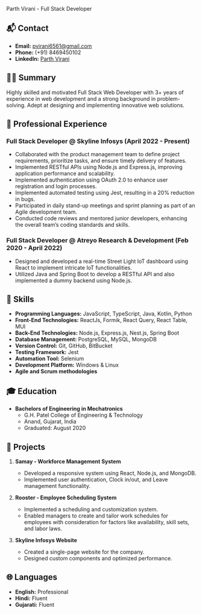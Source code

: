 Parth Virani - Full Stack Developer
## 📬 Contact

- **Email:** pvirani6561@gmail.com
- **Phone:** (+91) 8469450102
- **LinkedIn:** [Parth Virani](LinkedIn_Profile_Link)

## 👨‍💻 Summary

Highly skilled and motivated Full Stack Web Developer with 3+ years of experience in web development and a strong background in problem-solving. Adept at designing and implementing innovative web solutions.

## 💼 Professional Experience

### Full Stack Developer @ Skyline Infosys (April 2022 - Present)

- Collaborated with the product management team to define project requirements, prioritize tasks, and ensure timely delivery of features.
- Implemented RESTful APIs using Node.js and Express.js, improving application performance and scalability.
- Implemented authentication using OAuth 2.0 to enhance user registration and login processes.
- Implemented automated testing using Jest, resulting in a 20% reduction in bugs.
- Participated in daily stand-up meetings and sprint planning as part of an Agile development team.
- Conducted code reviews and mentored junior developers, enhancing the overall team’s coding standards and skills.

### Full Stack Developer @ Atreyo Research & Development (Feb 2020 - April 2022)

- Designed and developed a real-time Street Light IoT dashboard using React to implement intricate IoT functionalities.
- Utilized Java and Spring Boot to develop a RESTful API and also implemented a dummy backend using Node.js.

## 🚀 Skills

- **Programming Languages:** JavaScript, TypeScript, Java, Kotlin, Python
- **Front-End Technologies:** ReactJs, Formik, React Query, React Table, MUI
- **Back-End Technologies:** Node.js, Express.js, Nest.js, Spring Boot
- **Database Management:** PostgreSQL, MySQL, MongoDB
- **Version Control:** Git, GitHub, BitBucket
- **Testing Framework:** Jest
- **Automation Tool:** Selenium
- **Development Platform:** Windows & Linux
- **Agile and Scrum methodologies**

## 🎓 Education

- **Bachelors of Engineering in Mechatronics**
  - G.H. Patel College of Engineering & Technology
  - Anand, Gujarat, India
  - Graduated: August 2020

## 🚀 Projects

1. **Samay - Workforce Management System**
   - Developed a responsive system using React, Node.js, and MongoDB.
   - Implemented user authentication, Clock in/out, and Leave management functionality.

2. **Rooster - Employee Scheduling System**
   - Implemented a scheduling and customization system.
   - Enabled managers to create and tailor work schedules for employees with consideration for factors like availability, skill sets, and labor laws.

3. **Skyline Infosys Website**
   - Created a single-page website for the company.
   - Designed custom components and optimized performance.

## 🌐 Languages

- **English:** Professional
- **Hindi:** Fluent
- **Gujarati:** Fluent
